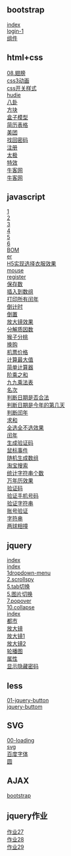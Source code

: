 
## bootstrap<br/>
[index](http://572348326.github.io/bootstrap/index.html)<br/>
[login-1](http://572348326.github.io/bootstrap/index.html)<br/>
[组件](http://572348326.github.io/bootstrap/组件.html)<br/>
## html+css<br/>
[08.翅膀](http://572348326.github.io/html+css/08.翅膀.html)<br/>
[css3动画](http://572348326.github.io/html+css/css3动画.html)<br/>
[css开关样式](http://572348326.github.io/html+css/css开关样式.html)<br/>
[hudie](http://572348326.github.io/html+css/hudie.html)<br/>
[八卦](http://572348326.github.io/html+css/八卦.html)<br/>
[方块](http://572348326.github.io/html+css/方块.html)<br/>
[盒子模型](http://572348326.github.io/html+css/盒子模型.html)<br/>
[简历表格](http://572348326.github.io/html+css/简历表格.html)<br/>
[美团](http://572348326.github.io/html+css/美团.html)<br/>
[找回密码](http://572348326.github.io/html+css/找回密码.html)<br/>
[注册](http://572348326.github.io/html+css/注册.html)<br/>
[太极](http://572348326.github.io/html+css/太极.html)<br/>
[特效](http://572348326.github.io/html+css/特效.html)<br/>
[牛客网](http://572348326.github.io/html+css/牛客网.html)<br/>
[牛客网](http://572348326.github.io/html+css/1/ww.html)<br/>
## javascript<br/>
[1](http://572348326.github.io/javascript/1.html)<br/>
[2](http://572348326.github.io/javascript/2.html)<br/>
[3](http://572348326.github.io/javascript/3.html)<br/>
[4](http://572348326.github.io/javascript/4.html)<br/>
[5](http://572348326.github.io/javascript/5.html)<br/>
[6](http://572348326.github.io/javascript/6.html)<br/>
[BOM](http://572348326.github.io/javascript/BOM.html)<br/>
[er](http://572348326.github.io/javascript/er.html)<br/>
[H5实现选择衣服效果](http://572348326.github.io/javascript/H5实现选择衣服效果.html)<br/>
[mouse](http://572348326.github.io/javascript/mouse.html)<br/>
[register](http://572348326.github.io/javascript/register.html)<br/>
[保存数](http://572348326.github.io/javascript/保存数.html)<br/>
[插入到数组](http://572348326.github.io/javascript/插入到数组.html)<br/>
[打印所有闰年](http://572348326.github.io/javascript/打印所有闰年.html)<br/>
[倒计时](http://572348326.github.io/javascript/倒计时.html)<br/>
[倒置](http://572348326.github.io/javascript/倒置.html)<br/>
[放大镜效果](http://572348326.github.io/javascript/放大镜效果.html)<br/>
[分解质因数](http://572348326.github.io/javascript/分解质因数.html)<br/>
[猴子分桃](http://572348326.github.io/javascript/猴子分桃.html)<br/>
[换购](http://572348326.github.io/javascript/换购.html)<br/>
[机票价格](http://572348326.github.io/javascript/机票价格.html)<br/>
[计算最大值](http://572348326.github.io/javascript/计算最大值.html)<br/>
[简单计算器](http://572348326.github.io/javascript/简单计算器.html)<br/>
[阶乘之和](http://572348326.github.io/javascript/阶乘之和.html)<br/>
[九九乘法表](http://572348326.github.io/javascript/九九乘法表.html)<br/>
[名次](http://572348326.github.io/javascript/名次.html)<br/>
[判断日期是否合法](http://572348326.github.io/javascript/判断日期是否合法.html)<br/>
[判断日期是今年的第几天](http://572348326.github.io/javascript/判断日期是今年的第几天.html)<br/>
[判断闰年](http://572348326.github.io/javascript/判断闰年.html)<br/>
[求和](http://572348326.github.io/javascript/求和.html)<br/>
[全选全不选效果](http://572348326.github.io/javascript/全选全不选效果.html)<br/>
[闰年](http://572348326.github.io/javascript/闰年.html)<br/>
[生成验证码](http://572348326.github.io/javascript/生成验证码.html)<br/>
[鼠标事件](http://572348326.github.io/javascript/鼠标事件.html)<br/>
[随机生成数组](http://572348326.github.io/javascript/随机生成数组.html)<br/>
[淘宝搜索](http://572348326.github.io/javascript/淘宝搜索.html)<br/>
[统计字符串个数](http://572348326.github.io/javascript/统计字符串个数.html)<br/>
[万年历效果](http://572348326.github.io/javascript/万年历效果.html)<br/>
[验证码](http://572348326.github.io/javascript/验证码.html)<br/>
[验证手机号码](http://572348326.github.io/javascript/验证手机号码.html)<br/>
[验证字符串](http://572348326.github.io/javascript/验证字符串.html)<br/>
[账号验证](http://572348326.github.io/javascript/账号验证.html)<br/>
[字符串](http://572348326.github.io/javascript/字符串.html)<br/>
[两球相撞](http://572348326.github.io/javascript/两球相撞.html)<br/>
## jquery<br/>
[index](http://572348326.github.io/jquery/垃圾桶/index.html)<br/>
[index](http://572348326.github.io/jquery/cultivation/index.html)<br/>
[1dropdown-menu](http://572348326.github.io/jquery/1dropdown-menu.html)<br/>
[2.scrollspy](http://572348326.github.io/jquery/2.scrollspy.html)<br/>
[5.tab切换](http://572348326.github.io/jquery/5.tab切换.html)<br/>
[5.图片切换](http://572348326.github.io/jquery/5.图片切换.html)<br/>
[7.popover](http://572348326.github.io/jquery/7.popover.html)<br/>
[10.collapse](http://572348326.github.io/jquery/10.collapse.html)<br/>
[index](http://572348326.github.io/jquery/index.html)<br/>
[都市](http://572348326.github.io/jquery/都市.html)<br/>
[放大镜](http://572348326.github.io/jquery/放大镜.html)<br/>
[放大镜1](http://572348326.github.io/jquery/放大镜1.html)<br/>
[放大镜2](http://572348326.github.io/jquery/放大镜2.html)<br/>
[轮播图](http://572348326.github.io/jquery/轮播图.html)<br/>
[属性](http://572348326.github.io/jquery/属性.html)<br/>
[显示隐藏密码](http://572348326.github.io/jquery/显示隐藏密码.html)<br/>
## less<br>
[01-jquery-button](http://572348326.github.io/less/01-jquery-button.html)<br/>
[jquery-buttom](http://572348326.github.io/less/jquery-buttom.html)<br/>
## SVG<br>
[00-loading](http://572348326.github.io/SVG/00-loading.html)<br/>
[svg](http://572348326.github.io/SVG/svg.html)<br/>
[百度字体](http://572348326.github.io/SVG/百度字体.html)<br/>
[圆](http://572348326.github.io/SVG/圆.html)<br/>
## AJAX<br>
[bootstrap](http://572348326.github.io/ajax/bootstrap.html)<br/>
## jquery作业
[作业27](http://572348326.github.io/作业/作业27.html)<br/>
[作业28](http://572348326.github.io/作业/作业28.html)<br/>
[作业29](http://572348326.github.io/作业/作业29.html)<br/>
